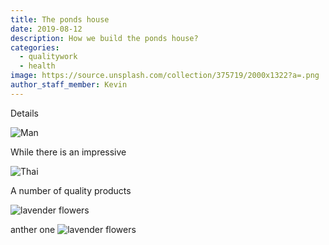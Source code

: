 ```yaml
---
title: The ponds house
date: 2019-08-12
description: How we build the ponds house?
categories:
  - qualitywork
  - health
image: https://source.unsplash.com/collection/375719/2000x1322?a=.png
author_staff_member: Kevin
---
```


Details 

![Man](	https://gdurl.com/l-fqE)

While there is an impressive 

![Thai](https://gdurl.com/081w)

A number of quality products

![lavender flowers](https://gdurl.com/cezt)

anther one
![lavender flowers](https://gdurl.com/tQCL)
